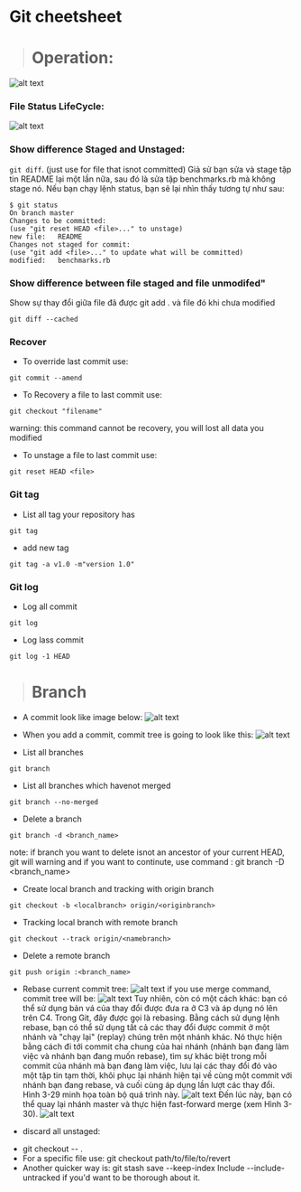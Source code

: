 # Git cheetsheet
> # Operation:
![alt text](https://git-scm.com/figures/18333fig0106-tn.png)

### File Status LifeCycle:
![alt text](https://git-scm.com/figures/18333fig0201-tn.png)

### Show difference Staged and Unstaged:
``` git diff ```. (just use for file that isnot committed)
Giả sử bạn sửa và stage tập tin README lại một lần nữa, sau đó là sửa tập benchmarks.rb mà không stage nó. Nếu bạn chạy lệnh status, bạn sẽ lại nhìn thấy tương tự như sau:
```git
$ git status
On branch master
Changes to be committed:
(use "git reset HEAD <file>..." to unstage)
new file:   README
Changes not staged for commit:
(use "git add <file>..." to update what will be committed)
modified:   benchmarks.rb 
```


### Show difference between file staged and file unmodifed"
Show sự thay đổi giữa file đã được git add . và file đó khi chưa modified
```git
git diff --cached
```

### Recover
+ To override last commit use: 
```git
git commit --amend
```

+ To Recovery a file to last commit use:
```git
git checkout "filename"
```
warning: this command cannot be recovery, you will lost all data you modified

+ To unstage a file to last commit use:
```git
git reset HEAD <file>
```
### Git tag
+ List all tag your repository has
```git
git tag
```
+ add new tag
```git
git tag -a v1.0 -m"version 1.0"
```

### Git log
+ Log all commit
```git 
git log
```
+ Log lass commit
```git
git log -1 HEAD
```
> # Branch
+ A commit look like image below:
![alt text](https://git-scm.com/figures/18333fig0301-tn.png) 
+ When you add a commit, commit tree is going to look like this:
![alt text](https://git-scm.com/figures/18333fig0302-tn.png)

+ List all branches 
```git
git branch
```
+ List all branches which havenot merged
```git 
git branch --no-merged
```

+ Delete a branch
```git
git branch -d <branch_name>
```
note: if branch you want to delete isnot an ancestor of your current HEAD, git will warning and if you want to continute, use command : git branch -D <branch_name>

+ Create local branch and tracking with origin branch
```git
git checkout -b <localbranch> origin/<originbranch>
```

+ Tracking local branch with remote branch
```git
git checkout --track origin/<namebranch>
```

+ Delete a remote branch
```git
git push origin :<branch_name>
```

+ Rebase
current commit tree:
![alt text](https://git-scm.com/figures/18333fig0327-tn.png)
if you use merge command, commit tree will be:
![alt text](https://git-scm.com/figures/18333fig0328-tn.png)
Tuy nhiên, còn có một cách khác: bạn có thể sử dụng bản vá của thay đổi được đưa ra ở C3 và áp dụng nó lên trên C4. Trong Git, đây được gọi là rebasing. Bằng cách sử dụng lệnh rebase, bạn có thể sử dụng tất cả các thay đổi được commit ở một nhánh và "chạy lại" (replay) chúng trên một nhánh khác.
Nó thực hiện bằng cách đi tới commit cha chung của hai nhánh (nhánh bạn đang làm việc và nhánh bạn đang muốn rebase), tìm sự khác biệt trong mỗi commit của nhánh mà bạn đang làm việc, lưu lại các thay đổi đó vào một tập tin tạm thời, khôi phục lại nhánh hiện tại về cùng một commit với nhánh bạn đang rebase, và cuối cùng áp dụng lần lượt các thay đổi. Hình 3-29 minh họa toàn bộ quá trình này.
![alt text](https://git-scm.com/figures/18333fig0329-tn.png)
Đến lúc này, bạn có thể quay lại nhánh master và thực hiện fast-forward merge (xem Hình 3-30).
![alt text](https://git-scm.com/figures/18333fig0330-tn.png)    

+ discard all unstaged:
- git checkout -- .
- For a specific file use:
git checkout path/to/file/to/revert
- Another quicker way is:
git stash save --keep-index
Include --include-untracked if you'd want to be thorough about it.

